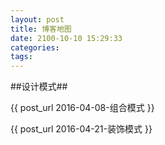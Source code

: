 ```yaml
---
layout: post
title: 博客地图
date: 2100-10-10 15:29:33
categories: 
tags:
---
```


##设计模式##

{{ post_url 2016-04-08-组合模式 }}

{{ post_url 2016-04-21-装饰模式 }}
